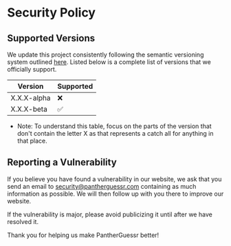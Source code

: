 # Security Policy

## Supported Versions

We update this project consistently following the semantic versioning system outlined [here](https://semver.org/). Listed below is a complete list of versions that we officially support.

| Version     | Supported          |
| ----------- | ------------------ |
| X.X.X-alpha | :x:                |
| X.X.X-beta  | :white_check_mark: |

* Note: To understand this table, focus on the parts of the version that don't contain the letter X as that represents a catch all for anything in that place.

## Reporting a Vulnerability

If you believe you have found a vulnerability in our website, we ask that you send an email to [security@pantherguessr.com](mailto:security@pantherguessr.com) containing as much information as possible. We will then follow up with you there to improve our website.

If the vulnerability is major, please avoid publicizing it until after we have resolved it.

Thank you for helping us make PantherGuessr better!
